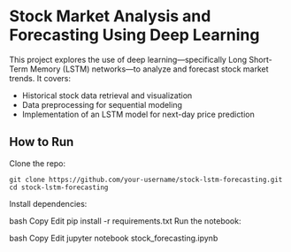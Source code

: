 <H1>Stock Market Analysis and Forecasting Using Deep Learning</H1>
This project explores the use of deep learning—specifically Long Short-Term Memory (LSTM) networks—to analyze and forecast stock market trends. It covers:

- Historical stock data retrieval and visualization
- Data preprocessing for sequential modeling
- Implementation of an LSTM model for next-day price prediction

<H2>How to Run</H2>

Clone the repo:
```
git clone https://github.com/your-username/stock-lstm-forecasting.git
cd stock-lstm-forecasting
```

Install dependencies:

bash
Copy
Edit
pip install -r requirements.txt
Run the notebook:

bash
Copy
Edit
jupyter notebook stock_forecasting.ipynb
